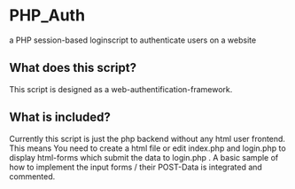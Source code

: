 PHP_Auth
========

a PHP session-based loginscript to authenticate users on a website

## What does this script?
This script is designed as a web-authentification-framework.

## What is included?
Currently this script is just the php backend without any html user frontend.
This means You need to create a html file or edit index.php and login.php to display html-forms which submit the data to login.php . A basic sample of how to implement the input forms / their POST-Data is integrated and commented.
